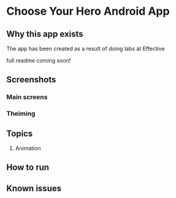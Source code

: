 # Choose Your Hero Android App

## Why this app exists
The app has been created as a result of doing labs at Effective

full readme coming soon!

## Screenshots

### Main screens

### Theiming

## Topics
1. Animation

## How to run

## Known issues
